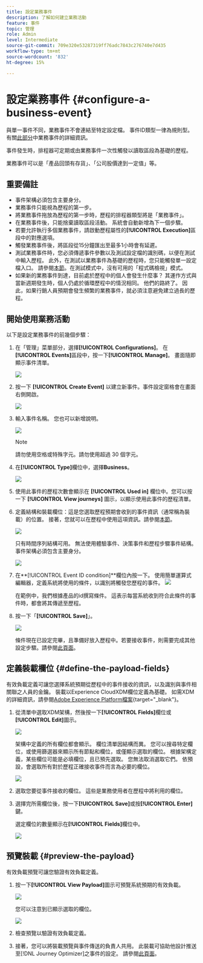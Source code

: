 ```yaml
---
title: 設定業務事件
description: 了解如何建立業務活動
feature: 事件
topic: 管理
role: Admin
level: Intermediate
source-git-commit: 709e320e53287319ff76adc7843c276740e7d435
workflow-type: tm+mt
source-wordcount: '832'
ht-degree: 15%

---
```


# 設定業務事件 {#configure-a-business-event}

與單一事件不同，業務事件不會連結至特定設定檔。 事件ID類型一律為規則型。 有關[此部分](../event/about-events.md)中業務事件的詳細資訊。

事件發生時，排程器可定期或由業務事件一次性觸發以讀取區段為基礎的歷程。

業務事件可以是「產品回頭有存貨」、「公司股價達到一定值」等。

## 重要備註

* 事件架構必須包含主要身分。
* 業務事件只能視為歷程的第一步。
* 將業務事件拖放為歷程的第一步時，歷程的排程器類型將是「業務事件」。
* 在業務事件後，只能捨棄讀取區段活動。 系統會自動新增為下一個步驟。
* 若要允許執行多個業務事件，請啟動歷程屬性的&#x200B;**[!UICONTROL Execution]**&#x200B;區段中的對應選項。
* 觸發業務事件後，將區段從15分鐘匯出至最多1小時會有延遲。
* 測試業務事件時，您必須傳遞事件參數以及測試設定檔的識別碼，以便在測試中輸入歷程。 此外，在測試以業務事件為基礎的歷程時，您只能觸發單一設定檔入口。 請參閱[本節](../building-journeys/testing-the-journey.md#test-business)。在測試模式中，沒有可用的「程式碼檢視」模式。
* 如果新的業務事件到達，目前處於歷程中的個人會發生什麼事？ 其運作方式與當新週期發生時，個人仍處於循環歷程中的情況相同。 他們的路終了。 因此，如果行銷人員預期會發生頻繁的業務事件，就必須注意避免建立過長的歷程。

## 開始使用業務活動

以下是設定業務事件的前幾個步驟：

1. 在「管理」菜單部分，選擇&#x200B;**[!UICONTROL Configurations]**。 在&#x200B;**[!UICONTROL Events]**&#x200B;區段中，按一下&#x200B;**[!UICONTROL Manage]**。 畫面隨即顯示事件清單。

   ![](../assets/jo-event1.png)

1. 按一下 **[!UICONTROL Create Event]** 以建立新事件。事件設定窗格會在畫面右側開啟。

   ![](../assets/jo-event2.png)

1. 輸入事件名稱。 您也可以新增說明。

   ![](../assets/jo-event3-business.png)

   >[!NOTE]
   >
   >請勿使用空格或特殊字元。請勿使用超過 30 個字元。

1. 在&#x200B;**[!UICONTROL Type]**&#x200B;欄位中，選擇&#x200B;**Business**。

   ![](../assets/jo-event3bis-business.png)

1. 使用此事件的歷程次數會顯示在 **[!UICONTROL Used in]** 欄位中。您可以按一下 **[!UICONTROL View journeys]** 圖示，以顯示使用此事件的歷程清單。

1. 定義結構和裝載欄位：這是您選取歷程預期會收到的事件資訊（通常稱為裝載）的位置。 接著，您就可以在歷程中使用這項資訊。請參閱[本節](../event/about-creating-business.md#define-the-payload-fields)。

   ![](../assets/jo-event5-business.png)

   只有時間序列結構可用。 無法使用體驗事件、決策事件和歷程步驟事件結構。 事件架構必須包含主要身分。

   ![](../assets/test-profiles-4.png)

1. 在&#x200B;**[!UICONTROL Event ID condition]**欄位內按一下。 使用簡單運算式編輯器，定義系統將使用的條件，以識別將觸發您歷程的事件。
   ![](../assets/jo-event6-business.png)

   在範例中，我們根據產品的id撰寫條件。 這表示每當系統收到符合此條件的事件時，都會將其傳遞至歷程。

1. 按一下「**[!UICONTROL Save]**」。

   ![](../assets/journey7-business.png)

   條件現在已設定完畢，且準備好放入歷程中。若要接收事件，則需要完成其他設定步驟。請參閱[此頁面](../event/additional-steps-to-send-events-to-journey-orchestration.md)。

## 定義裝載欄位 {#define-the-payload-fields}

有效負載定義可讓您選擇系統預期從歷程中的事件接收的資訊，以及識別與事件相關聯之人員的金鑰。 裝載以Experience CloudXDM欄位定義為基礎。 如需XDM的詳細資訊，請參閱[Adobe Experience Platform檔案](https://experienceleague.adobe.com/docs/experience-platform/xdm/home.html?lang=zh-Hant){target=&quot;_blank&quot;}。

1. 從清單中選取XDM架構，然後按一下&#x200B;**[!UICONTROL Fields]**&#x200B;欄位或&#x200B;**[!UICONTROL Edit]**&#x200B;圖示。

   ![](../assets/journey8-business.png)

   架構中定義的所有欄位都會顯示。 欄位清單因結構而異。 您可以搜尋特定欄位，或使用篩選器來顯示所有節點和欄位，或僅顯示選取的欄位。 根據架構定義，某些欄位可能是必填欄位，且已預先選取。 您無法取消選取它們。 依預設，會選取所有對於歷程正確接收事件而言為必要的欄位。

   ![](../assets/journey9-business.png)

1. 選取您要從事件接收的欄位。 這些是業務使用者在歷程中將利用的欄位。

1. 選擇完所需欄位後，按一下&#x200B;**[!UICONTROL Save]**&#x200B;或按&#x200B;**[!UICONTROL Enter]**&#x200B;鍵。

   選定欄位的數量顯示在&#x200B;**[!UICONTROL Fields]**&#x200B;欄位中。

   ![](../assets/journey12-business.png)

## 預覽裝載 {#preview-the-payload}

有效負載預覽可讓您驗證有效負載定義。

1. 按一下&#x200B;**[!UICONTROL View Payload]**&#x200B;圖示可預覽系統預期的有效負載。

   ![](../assets/journey13-business.png)

   您可以注意到已顯示選取的欄位。

   ![](../assets/journey14-business.png)

1. 檢查預覽以驗證有效負載定義。

1. 接著，您可以將裝載預覽與事件傳送的負責人共用。 此裝載可協助他設計推送至[!DNL Journey Optimizer]之事件的設定。 請參閱[此頁面](../event/additional-steps-to-send-events-to-journey-orchestration.md)。
